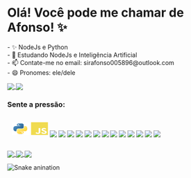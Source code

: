 <h1>Olá! Você pode me chamar de Afonso! ✨</h1>

<p>
    - ✨ NodeJs e Python <br>
    - 📖 Estudando NodeJs e Inteligência Artificial <br>
    - 📫 Contate-me no email: sirafonso005896@outlook.com <br>
    - 😄 Pronomes: ele/dele
</p>

<div> <!-- Status -->

<a href="https://github.com/senhorafonso">
    <img align="center" height="180em" src="https://github-readme-stats.vercel.app/api?username=SenhorAfonso&show_icons=true&theme=radical">
</a>

<a href="https://github.com/senhorafonso">
    <img align="center" height="150em" src="https://github-readme-stats.vercel.app/api/top-langs/?username=SenhorAfonso&size_weight=0.5&count_weight=0.5&layout=compact&theme=radical">
</a>

</div> <!-- Distintivos -->

<h3>Sente a pressão: </h3>

<div style="margin-top: 12px; margin-left: 10px;">

<img style="margin-top: 15px;" src="https://raw.githubusercontent.com/devicons/devicon/master/icons/python/python-original.svg" alt="sena_python" height="30px" width="40px">
<img src="https://raw.githubusercontent.com/devicons/devicon/master/icons/javascript/javascript-plain.svg" alt="senha_js" height="30px" width="40px">
<img align="center" src="https://img.shields.io/badge/nestjs-%23E0234E.svg?style=for-the-badge&logo=nestjs&logoColor=white">
<img align="center" src="https://img.shields.io/badge/Next-black?style=for-the-badge&logo=next.js&logoColor=white">
<img align="center" src="https://img.shields.io/badge/node.js-6DA55F?style=for-the-badge&logo=node.js&logoColor=white">
<img align="center" src="https://img.shields.io/badge/react-%2320232a.svg?style=for-the-badge&logo=react&logoColor=%2361DAFB">
<img align="center" src="https://img.shields.io/badge/express.js-%23404d59.svg?style=for-the-badge&logo=express&logoColor=%2361DAFB">
<img align="center" src="https://img.shields.io/badge/django-%23092E20.svg?style=for-the-badge&logo=django&logoColor=white">
<img align="center" src="https://img.shields.io/badge/TensorFlow-%23FF6F00.svg?style=for-the-badge&logo=TensorFlow&logoColor=white">
<img align="center" src="https://img.shields.io/badge/PyTorch-%23EE4C2C.svg?style=for-the-badge&logo=PyTorch&logoColor=white">
<img align="center" src="https://img.shields.io/badge/numpy-%23013243.svg?style=for-the-badge&logo=numpy&logoColor=white">
<img align="center" src="https://img.shields.io/badge/pandas-%23150458.svg?style=for-the-badge&logo=pandas&logoColor=white">
<img align="center" src="https://img.shields.io/badge/Plotly-%233F4F75.svg?style=for-the-badge&logo=plotly&logoColor=white">
<img align="center" src="https://img.shields.io/badge/Matplotlib-%23ffffff.svg?style=for-the-badge&logo=Matplotlib&logoColor=black">
<img align="center" src="https://img.shields.io/badge/python-3670A0?style=for-the-badge&logo=python&logoColor=ffdd54">
    
</div>

##

<div> <!-- Redes sociais-->
    
<a href="https://www.linkedin.com/in/senhorafonso/"> <img align="center" src="https://img.shields.io/badge/LinkedIn-0077B5?style=for-the-badge&logo=linkedin&logoColor=white"> </a>
<a href="https://www.instagram.com/sirafonso/"> <img align="center" src="https://img.shields.io/badge/Instagram-E4405F?style=for-the-badge&logo=instagram&logoColor=white"> </a>
<a href="https://www.codewars.com/users/sirafonso"> <img align="center" src="https://img.shields.io/badge/Codewars-B1361E?style=for-the-badge&logo=Codewars&logoColor=white"> </a>
    
</div>

![Snake anination](https://github.com/SenhorAfonso/SenhorAfonso/blob/output/github-contribution-grid-snake.svg)
